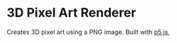 # 3D Pixel Art Renderer

Creates 3D pixel art using a PNG image. Built with [p5.js](https://p5js.org),